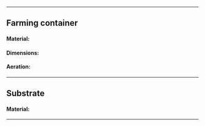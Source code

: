 ***
##  **Farming container**



####  Material:

#### Dimensions: 

#### Aeration:

***

## **Substrate**

#### Material:
***


